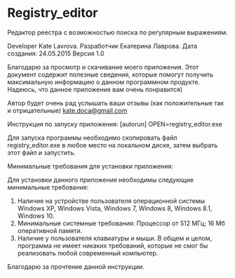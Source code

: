 # Registry_editor
Редактор реестра с возможностью поиска по регулярным выражениям. 

Developer Kate Lavrova. Разработчик Екатерина Лаврова.
Дата создания: 24.05.2015
Версия 1.0

Благодарю за просмотр и скачивание моего приложения. Этот документ содержит полезные сведения, которые помогут получить максимальную информацию о данном программном продукте.
Надеюсь, что данное приложение вам очень понравится) 

Автор будет очень рад услышать ваши отзывы (как положительные так и отрицательные) kate.doca@gmail.com 

Инструкция по запуску приложения:
[autorun]
OPEN=registry_editor.exe

Для запуска программы необходимо скопировать файл registry_editor.exe в любое место на локальном диске, затем выбрать этот файл и запустить.

Минимальные требования для установки приложения:

Для установки данного приложения необходимы следующие минимальные требования:
1. Наличие на устройстве пользователя операционной системы Windows XP, Windows Vista, Windows 7, Windows 8, Windows 8.1, Windows 10.
2. Минимальные системные требования:
Процессор от 512 МГц;
16 Мб оперативной памяти.
3. Наличие у пользователя клавиатуры и мыши.
В общем и целом, программа не имеет никаких требований, которые не смог бы реализовать любой современный компьютер.

Благодарю за прочтение данной инструкции.
